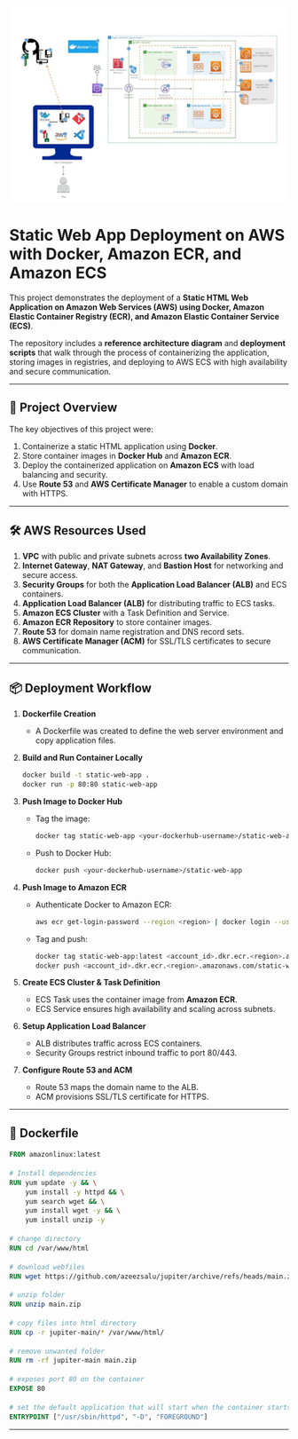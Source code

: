 ![Alt text](DWA.jpeg)


# Static Web App Deployment on AWS with Docker, Amazon ECR, and Amazon ECS

This project demonstrates the deployment of a **Static HTML Web Application on Amazon Web Services (AWS) using Docker, Amazon Elastic Container Registry (ECR), and Amazon Elastic Container Service (ECS)**.

The repository includes a **reference architecture diagram** and **deployment scripts** that walk through the process of containerizing the application, storing images in registries, and deploying to AWS ECS with high availability and secure communication.

---

## 🚀 Project Overview

The key objectives of this project were:

1. Containerize a static HTML application using **Docker**.
2. Store container images in **Docker Hub** and **Amazon ECR**.
3. Deploy the containerized application on **Amazon ECS** with load balancing and security.
4. Use **Route 53** and **AWS Certificate Manager** to enable a custom domain with HTTPS.

---

## 🛠️ AWS Resources Used

1. **VPC** with public and private subnets across **two Availability Zones**.
2. **Internet Gateway**, **NAT Gateway**, and **Bastion Host** for networking and secure access.
3. **Security Groups** for both the **Application Load Balancer (ALB)** and ECS containers.
4. **Application Load Balancer (ALB)** for distributing traffic to ECS tasks.
5. **Amazon ECS Cluster** with a Task Definition and Service.
6. **Amazon ECR Repository** to store container images.
7. **Route 53** for domain name registration and DNS record sets.
8. **AWS Certificate Manager (ACM)** for SSL/TLS certificates to secure communication.

---

## 📦 Deployment Workflow

1. **Dockerfile Creation**

   * A Dockerfile was created to define the web server environment and copy application files.

2. **Build and Run Container Locally**

   ```bash
   docker build -t static-web-app .
   docker run -p 80:80 static-web-app
   ```

3. **Push Image to Docker Hub**

   * Tag the image:

     ```bash
     docker tag static-web-app <your-dockerhub-username>/static-web-app
     ```
   * Push to Docker Hub:

     ```bash
     docker push <your-dockerhub-username>/static-web-app
     ```

4. **Push Image to Amazon ECR**

   * Authenticate Docker to Amazon ECR:

     ```bash
     aws ecr get-login-password --region <region> | docker login --username AWS --password-stdin <account_id>.dkr.ecr.<region>.amazonaws.com
     ```
   * Tag and push:

     ```bash
     docker tag static-web-app:latest <account_id>.dkr.ecr.<region>.amazonaws.com/static-web-app:latest
     docker push <account_id>.dkr.ecr.<region>.amazonaws.com/static-web-app:latest
     ```

5. **Create ECS Cluster & Task Definition**

   * ECS Task uses the container image from **Amazon ECR**.
   * ECS Service ensures high availability and scaling across subnets.

6. **Setup Application Load Balancer**

   * ALB distributes traffic across ECS containers.
   * Security Groups restrict inbound traffic to port 80/443.

7. **Configure Route 53 and ACM**

   * Route 53 maps the domain name to the ALB.
   * ACM provisions SSL/TLS certificate for HTTPS.

---

## 📜 Dockerfile

```dockerfile
FROM amazonlinux:latest

# Install dependencies
RUN yum update -y && \
    yum install -y httpd && \
    yum search wget && \
    yum install wget -y && \
    yum install unzip -y

# change directory
RUN cd /var/www/html

# download webfiles
RUN wget https://github.com/azeezsalu/jupiter/archive/refs/heads/main.zip

# unzip folder
RUN unzip main.zip

# copy files into html directory
RUN cp -r jupiter-main/* /var/www/html/

# remove unwanted folder
RUN rm -rf jupiter-main main.zip

# exposes port 80 on the container
EXPOSE 80

# set the default application that will start when the container starts
ENTRYPOINT ["/usr/sbin/httpd", "-D", "FOREGROUND"]
```

---
